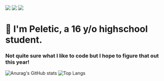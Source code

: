 ![](https://komarev.com/ghpvc/?username=Peletic) [![](https://img.shields.io/discord/1035946811896102953)](https://discord.gg/QAJH5YB57b) ![](https://img.shields.io/github/followers/Peletic)

# 👋 I'm Peletic, a 16 y/o highschool student. 
### Not quite sure what I like to code but I hope to figure that out this year!

![Anurag's GitHub stats](https://github-readme-stats.vercel.app/api?username=peletic&theme=tokyonight&include_all_commits=true) ![Top Langs](https://github-readme-stats.vercel.app/api/top-langs/?username=Peletic&theme=tokyonight&include_all_commits=true)
